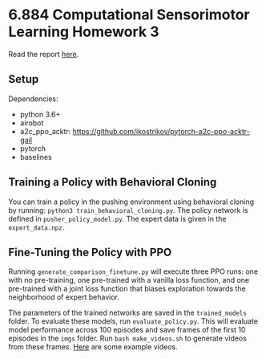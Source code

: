 # 6.884 Computational Sensorimotor Learning Homework 3

Read the report [here](https://github.com/gmargo11/csl-hw3/blob/master/CSL_HW3.pdf).

## Setup
Dependencies:
- python 3.6+
- airobot
- a2c_ppo_acktr: https://github.com/ikostrikov/pytorch-a2c-ppo-acktr-gail
- pytorch
- baselines


## Training a Policy with Behavioral Cloning

You can train a policy in the pushing environment using behavioral cloning by running: `python3 train_behavioral_cloning.py`. The policy network is defined in `pusher_policy_model.py`. The expert data is given in the `expert_data.npz`.

## Fine-Tuning the Policy with PPO

Running `generate_comparison_finetune.py` will execute three PPO runs: one with no pre-training, one pre-trained with a vanilla loss function, and one pre-trained with a joint loss function that biases exploration towards the neighborhood of expert behavior.

The parameters of the trained networks are saved in the `trained_models` folder. To evaluate these models, run `evaluate_policy.py`. This will evaluate model performance across 100 episodes and save frames of the first 10 episodes in the `imgs` folder. Run `bash make_videos.sh` to generate videos from these frames. [Here](https://drive.google.com/drive/folders/1plNm8G8yayOXdlaRtwhvTOmH7gvMhfrc) are some example videos.
